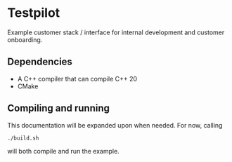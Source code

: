 # Testpilot
Example customer stack / interface for internal development and customer onboarding.

## Dependencies
- A C++ compiler that can compile C++ 20
- CMake

## Compiling and running
This documentation will be expanded upon when needed. For now, calling
```sh
./build.sh
```
will both compile and run the example.
